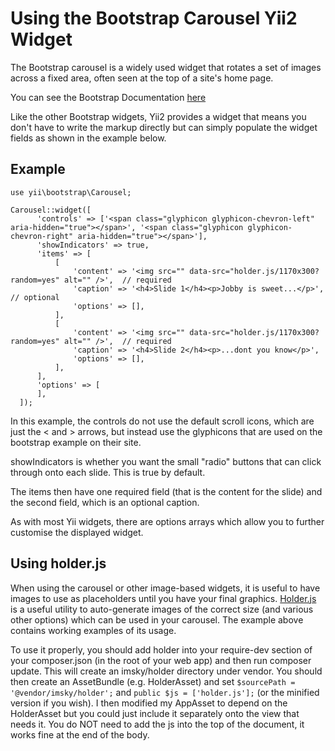 # Using the Bootstrap Carousel Yii2 Widget #
The Bootstrap carousel is a widely used widget that rotates a set of images across a fixed area, often seen at the top of a site's home page.

You can see the Bootstrap Documentation [here](http://getbootstrap.com/javascript/#carousel)

Like the other Bootstrap widgets, Yii2 provides a widget that means you don't have to write the markup directly but can simply populate the widget fields as
shown in the example below.

## Example ##

```
use yii\bootstrap\Carousel;

Carousel::widget([
      'controls' => ['<span class="glyphicon glyphicon-chevron-left" aria-hidden="true"></span>', '<span class="glyphicon glyphicon-chevron-right" aria-hidden="true"></span>'],
      'showIndicators' => true,
      'items' => [
          [
              'content' => '<img src="" data-src="holder.js/1170x300?random=yes" alt="" />',  // required
              'caption' => '<h4>Slide 1</h4><p>Jobby is sweet...</p>', // optional
              'options' => [],
          ],
          [
              'content' => '<img src="" data-src="holder.js/1170x300?random=yes" alt="" />',  // required
              'caption' => '<h4>Slide 2</h4><p>...dont you know</p>',
              'options' => [],
          ],
      ],
      'options' => [
      ],
  ]);
  ```
  
  In this example, the controls do not use the default scroll icons, which are just the < and > arrows, but instead use the
  glyphicons that are used on the bootstrap example on their site.
  
  showIndicators is whether you want the small "radio" buttons that can click through onto each slide. This is true by default.
  
  The items then have one required field (that is the content for the slide) and the second field, which is an optional caption.
  
  As with most Yii widgets, there are options arrays which allow you to further customise the displayed widget.

## Using holder.js ##
When using the carousel or other image-based widgets, it is useful to have images to use as placeholders until you have your
final graphics. [Holder.js](https://github.com/imsky/holder) is a useful utility to auto-generate images of the correct size (and various other options) which can be used in your carousel. The example above contains working examples of its usage.

To use it properly, you should add holder into your require-dev section of your composer.json (in the root of your web app) and then run composer update. This will create an imsky/holder directory under vendor. You should then create an AssetBundle (e.g. HolderAsset) and set `$sourcePath = '@vendor/imsky/holder';` and `public $js = ['holder.js'];` (or the minified version if you wish). I then modified my AppAsset to depend on the HolderAsset but you could just include it separately onto the view that needs it. You do NOT need to add the js into the top of the document, it works fine at the end of the body.
